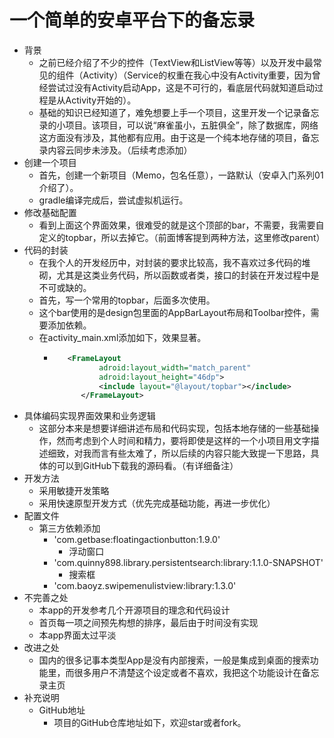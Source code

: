 # 一个简单的安卓平台下的备忘录
- 背景
	- 之前已经介绍了不少的控件（TextView和ListView等等）以及开发中最常见的组件（Activity）（Service的权重在我心中没有Activity重要，因为曾经尝试过没有Activity启动App，这是不可行的，看底层代码就知道启动过程是从Activity开始的）。
	- 基础的知识已经知道了，难免想要上手一个项目，这里开发一个记录备忘录的小项目。该项目，可以说“麻雀虽小，五脏俱全”，除了数据库，网络这方面没有涉及，其他都有应用。由于这是一个纯本地存储的项目，备忘录内容云同步未涉及。（后续考虑添加）
- 创建一个项目
	- 首先，创建一个新项目（Memo，包名任意），一路默认（安卓入门系列01介绍了）。
	- gradle编译完成后，尝试虚拟机运行。
- 修改基础配置
	- 看到上面这个界面效果，很难受的就是这个顶部的bar，不需要，我需要自定义的topbar，所以去掉它。（前面博客提到两种方法，这里修改parent）
- 代码的封装
	- 在我个人的开发经历中，对封装的要求比较高，我不喜欢过多代码的堆砌，尤其是这类业务代码，所以函数或者类，接口的封装在开发过程中是不可或缺的。
	- 首先，写一个常用的topbar，后面多次使用。
	- 这个bar使用的是design包里面的AppBarLayout布局和Toolbar控件，需要添加依赖。
	- 在activity_main.xml添加如下，效果显著。
		- ```xml
			 <FrameLayout
			        adroid:layout_width="match_parent"
			        adroid:layout_height="46dp">
			        <include layout="@layout/topbar"></include>
			    </FrameLayout>
			```
- 具体编码实现界面效果和业务逻辑
	- 这部分本来是想要详细讲述布局和代码实现，包括本地存储的一些基础操作，然而考虑到个人时间和精力，要将即使是这样的一个小项目用文字描述细致，对我而言有些太难了，所以后续的内容只能大致提一下思路，具体的可以到GitHub下载我的源码看。（有详细备注）
- 开发方法
	- 采用敏捷开发策略
	- 采用快速原型开发方式（优先完成基础功能，再进一步优化）
- 配置文件
	- 第三方依赖添加
		- 'com.getbase:floatingactionbutton:1.9.0'
			- 浮动窗口
		- 'com.quinny898.library.persistentsearch:library:1.1.0-SNAPSHOT'
			- 搜索框
		- 'com.baoyz.swipemenulistview:library:1.3.0'
- 不完善之处
	- 本app的开发参考几个开源项目的理念和代码设计
	- 首页每一项之间预先构想的排序，最后由于时间没有实现
	- 本app界面太过平淡
- 改进之处
	- 国内的很多记事本类型App是没有内部搜索，一般是集成到桌面的搜索功能里，而很多用户不清楚这个设定或者不喜欢，我把这个功能设计在备忘录主页
- 补充说明
	- GitHub地址
		- 项目的GitHub仓库地址如下，欢迎star或者fork。
